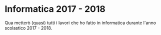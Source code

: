 # Informatica 2017 - 2018

Qua metterò (quasi) tutti i lavori che ho fatto in informatica durante l'anno scolastico 2017 - 2018.
